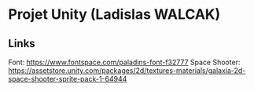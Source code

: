 # Projet Unity (Ladislas WALCAK)

## Links
Font: https://www.fontspace.com/paladins-font-f32777
Space Shooter: https://assetstore.unity.com/packages/2d/textures-materials/galaxia-2d-space-shooter-sprite-pack-1-64944
